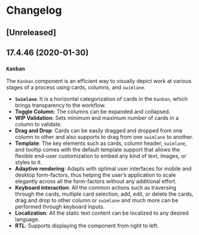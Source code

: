# Changelog

## [Unreleased]

## 17.4.46 (2020-01-30)

### `Kanban`

The `Kanban` component is an efficient way to visually depict work at various stages of a process using cards, columns, and `swimlane`.


- **`Swimlane`**: It is a horizontal categorization of cards in the `Kanban`, which brings transparency to the workflow.
- **Toggle Column**: The columns can be expanded and collapsed.
- **WIP Validation**: Sets minimum and maximum number of cards in a column to validate.
- **Drag and Drop**: Cards can be easily dragged and dropped from one column to other and also supports to drag from one `swimlane` to another.
- **Template**: The key elements such as cards, column header, `swimlane`, and tooltip comes with the default template support that allows the flexible end-user customization to embed any kind of text, images, or styles to it.
- **Adaptive rendering**: Adapts with optimal user interfaces for mobile and desktop form-factors, thus helping the user’s application to scale elegantly across all the form-factors without any additional effort.
- **Keyboard interaction**: All the common actions such as traversing through the cards, multiple card selection, add, edit, or delete the cards, drag and drop to other column or `swimlane` and much more can be performed through keyboard inputs.
- **Localization**: All the static text content can be localized to any desired language.
- **RTL**: Supports displaying the component from right to left.


